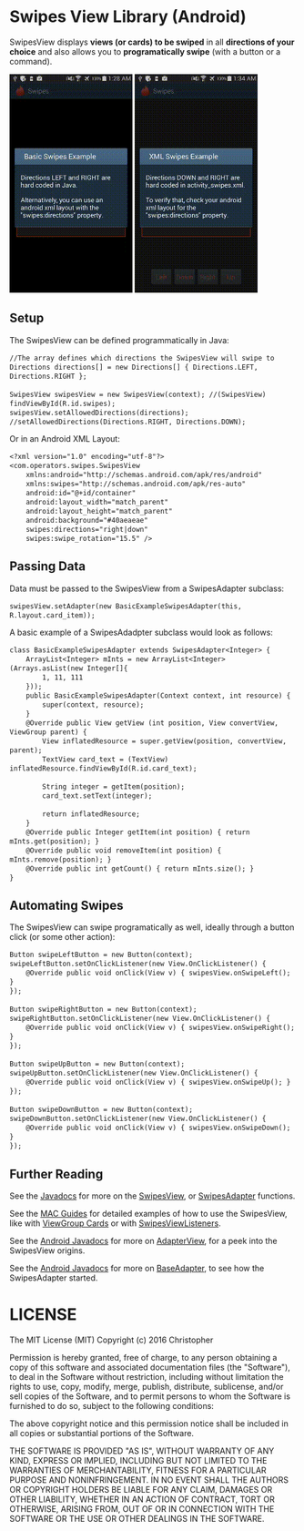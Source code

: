 # Swipes View Library (Android)
SwipesView displays **views (or cards) to be swiped** in all **directions of your choice** and also allows you to **programatically swipe** (with a button or a command).

![swipes](https://raw.githubusercontent.com/Operators/swipes-view-android/master/d2ucKOT49Hchristopher03162016012902.gif "SwipesView") ![swipes](https://raw.githubusercontent.com/Operators/swipes-view-android/master/d2ucKOT49Hchristopher03162016013504.gif "SwipesView")

Setup
-----

The SwipesView can be defined programmatically in Java:
    
    //The array defines which directions the SwipesView will swipe to
    Directions directions[] = new Directions[] { Directions.LEFT, Directions.RIGHT };
    
    SwipesView swipesView = new SwipesView(context); //(SwipesView) findViewById(R.id.swipes);
	swipesView.setAllowedDirections(directions); //setAllowedDirections(Directions.RIGHT, Directions.DOWN);
        
    
Or in an Android XML Layout:

    <?xml version="1.0" encoding="utf-8"?>
	<com.operators.swipes.SwipesView 
	    xmlns:android="http://schemas.android.com/apk/res/android"
	    xmlns:swipes="http://schemas.android.com/apk/res-auto"
	    android:id="@+id/container"
	    android:layout_width="match_parent"
	    android:layout_height="match_parent"
	    android:background="#40aeaeae"
	    swipes:directions="right|down"
	    swipes:swipe_rotation="15.5" />
	    
Passing Data
---------------

Data must be passed to the SwipesView from a SwipesAdapter subclass:

	swipesView.setAdapter(new BasicExampleSwipesAdapter(this, R.layout.card_item));
	
A basic example of a SwipesAdadpter subclass would look as follows:
	
	class BasicExampleSwipesAdapter extends SwipesAdapter<Integer> {
		ArrayList<Integer> mInts = new ArrayList<Integer>(Arrays.asList(new Integer[]{
			1, 11, 111
		}));
		public BasicExampleSwipesAdapter(Context context, int resource) {
			super(context, resource);
		}
		@Override public View getView (int position, View convertView, ViewGroup parent) {
			View inflatedResource = super.getView(position, convertView, parent);
			TextView card_text = (TextView) inflatedResource.findViewById(R.id.card_text);
			
			String integer = getItem(position);
			card_text.setText(integer);
			
			return inflatedResource;
		}
		@Override public Integer getItem(int position) { return mInts.get(position); }
		@Override public void removeItem(int position) { mInts.remove(position); }
		@Override public int getCount() { return mInts.size(); }
	}


Automating Swipes
---------------

The SwipesView can swipe programatically as well, ideally through a button click (or some other action):

	Button swipeLeftButton = new Button(context);
	swipeLeftButton.setOnClickListener(new View.OnClickListener() {
		@Override public void onClick(View v) { swipesView.onSwipeLeft(); }
	});
	
	Button swipeRightButton = new Button(context);
	swipeRightButton.setOnClickListener(new View.OnClickListener() {
		@Override public void onClick(View v) { swipesView.onSwipeRight(); }
	});
	
	Button swipeUpButton = new Button(context);
	swipeUpButton.setOnClickListener(new View.OnClickListener() {
		@Override public void onClick(View v) { swipesView.onSwipeUp(); }
	});
	
	Button swipeDownButton = new Button(context);
	swipeDownButton.setOnClickListener(new View.OnClickListener() {
		@Override public void onClick(View v) { swipesView.onSwipeDown(); }
	});
	
Further Reading
---------------

See the [Javadocs](http://operators.github.io/swipes-view-android) for more on the [SwipesView](http://operators.github.io/swipes-view-android#SwipesView), or [SwipesAdapter](http://operators.github.io/swipes-view-android#SwipesAdapter) functions.

See the [MAC Guides](#) for detailed examples of how to use the SwipesView, like with [ViewGroup Cards](#) or with [SwipesViewListeners](#).

See the [Android Javadocs](http://developer.android.com/reference/android/widget/AdapterView.html) for more on [AdapterView](https://github.com/android/platform_frameworks_base/blob/master/core/java/android/widget/AdapterView.java), for a peek into the SwipesView origins.

See the [Android Javadocs](http://developer.android.com/reference/android/widget/BaseAdapter.html) for more on [BaseAdapter](https://github.com/android/platform_frameworks_base/blob/7de7e0b0dd61acba813dec3a07d29f1d62026470/core/java/android/widget/BaseAdapter.java), to see how the SwipesAdapter started.

	
LICENSE
===============
The MIT License (MIT)
Copyright (c) 2016 Christopher

Permission is hereby granted, free of charge, to any person obtaining a copy
of this software and associated documentation files (the "Software"), to deal
in the Software without restriction, including without limitation the rights
to use, copy, modify, merge, publish, distribute, sublicense, and/or sell
copies of the Software, and to permit persons to whom the Software is
furnished to do so, subject to the following conditions:

The above copyright notice and this permission notice shall be included in all
copies or substantial portions of the Software.

THE SOFTWARE IS PROVIDED "AS IS", WITHOUT WARRANTY OF ANY KIND, EXPRESS OR
IMPLIED, INCLUDING BUT NOT LIMITED TO THE WARRANTIES OF MERCHANTABILITY,
FITNESS FOR A PARTICULAR PURPOSE AND NONINFRINGEMENT. IN NO EVENT SHALL THE
AUTHORS OR COPYRIGHT HOLDERS BE LIABLE FOR ANY CLAIM, DAMAGES OR OTHER
LIABILITY, WHETHER IN AN ACTION OF CONTRACT, TORT OR OTHERWISE, ARISING FROM,
OUT OF OR IN CONNECTION WITH THE SOFTWARE OR THE USE OR OTHER DEALINGS IN THE
SOFTWARE.
